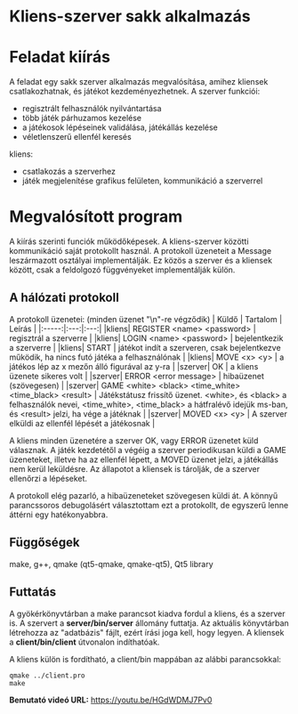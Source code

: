 # Kliens-szerver sakk alkalmazás

# Feladat kiírás
A feladat egy sakk szerver alkalmazás megvalósítása, amihez kliensek csatlakozhatnak, és játékot kezdeményezhetnek.
A szerver funkciói:
- regisztrált felhasználók nyilvántartása
- több játék párhuzamos kezelése
- a játékosok lépéseinek validálása, játékállás kezelése
- véletlenszerű ellenfél keresés

kliens:
- csatlakozás a szerverhez
- játék megjelenítése grafikus felületen, kommunikáció a szerverrel

# Megvalósított program
A kiírás szerinti funciók működőképesek. A kliens-szerver közötti kommunikáció saját protokollt használ. A protokoll üzeneteit a Message leszármazott osztályai implementálják. Ez közös a szerver és a kliensek között, csak a feldolgozó függvényeket implementálják külön.

## A hálózati protokoll
A protokoll üzenetei: (minden üzenet "\n"-re végződik)
| Küldő | Tartalom | Leírás |
|:-----:|:---:|:---:|
|kliens| REGISTER \<name\> \<password\> | regisztrál a szerverre |
|kliens| LOGIN \<name\> \<password\> | bejelentkezik a szerverre |
|kliens| START | játékot indít a szerveren, csak bejelentkezve működik, ha nincs futó játéka a felhasználónak |
|kliens| MOVE \<x\> \<y\> | a játékos lép az x mezőn álló figurával az y-ra |
|szerver| OK | a kliens üzenete sikeres volt |
|szerver| ERROR \<error message\> | hibaüzenet (szövegesen) |
|szerver| GAME \<white\> \<black\> \<time_white\> \<time_black\> \<result\> | Játékstátusz frissítő üzenet. \<white\>, és \<black\> a felhasználók nevei, \<time_white\>, \<time_black\> a hátfralévő idejük ms-ban, és \<result\> jelzi, ha vége a játéknak |
|szerver| MOVED \<x\> \<y\> | A szerver elküldi az ellenfél lépését a játékosnak |

A kliens minden üzenetére a szerver OK, vagy ERROR üzenetet küld válasznak. A játék kezdetétől a végéig a szerver periodikusan küldi a GAME üzeneteket, illetve ha az ellenfél lépett, a MOVED üzenet jelzi, a játékállás nem kerül leküldésre. Az állapotot a kliensek is tárolják, de a szerver ellenőrzi a lépéseket.

A protokoll elég pazarló, a hibaüzeneteket szövegesen küldi át. A könnyű parancssoros debugolásért választottam ezt a protokollt, de egyszerű lenne áttérni egy hatékonyabbra.


## Függőségek
make, g++, qmake (qt5-qmake, qmake-qt5), Qt5 library

## Futtatás
A gyökérkönyvtárban a make parancsot kiadva fordul a kliens, és a szerver is. A szervert a **server/bin/server** állomány futtatja. Az aktuális könyvtárban létrehozza az "adatbázis" fájlt, ezért írási joga kell, hogy legyen.
A kliensek a **client/bin/client** útvonalon indíthatóak.

A kliens külön is fordítható, a client/bin mappában az alábbi parancsokkal:
```
qmake ../client.pro
make
```

**Bemutató videó URL:**
https://youtu.be/HGdWDMJ7Pv0
